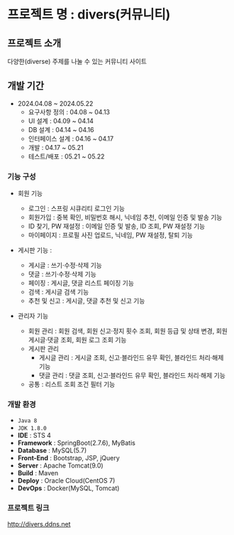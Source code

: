 # 프로젝트 명 : divers(커뮤니티)


## 프로젝트 소개
다양한(diverse) 주제를 나눌 수 있는 커뮤니티 사이트

## 개발 기간
* 2024.04.08 ~ 2024.05.22
  - 요구사항 정의 : 04.08 ~ 04.13
  - UI 설계 : 04.09 ~ 04.14
  - DB 설계 : 04.14 ~ 04.16
  - 인터페이스 설계 : 04.16 ~ 04.17
  - 개발 : 04.17 ~ 05.21
  - 테스트/배포 : 05.21 ~ 05.22

### 기능  구성
  - 회원 기능
    - 로그인 : 스프링 시큐리티 로그인 기능
    - 회원가입 : 중복 확인, 비밀번호 해시, 닉네임 추천, 이메일 인증 및 발송 기능
    - ID 찾기, PW 재설정 : 이메일 인증 및 발송, ID 조회, PW 재설정 기능
    - 마이페이지 : 프로필 사진 업로드, 닉네임, PW 재설정, 탈퇴 기능
      
  - 게시판 기능 :
    - 게시글 : 쓰기·수정·삭제 기능
    - 댓글 : 쓰기·수정·삭제 기능
    - 페이징 : 게시글, 댓글 리스트 페이징 기능
    - 검색 : 게시글 검색 기능
    - 추천 및 신고 : 게시글, 댓글 추천 및 신고 기능 
    
  - 관리자 기능
    - 회원 관리 : 회원 검색, 회원 신고·정지 횟수 조회, 회원 등급 및 상태 변경, 회원 게시글·댓글 조회, 회원 로그 조회 기능
    - 게시판 관리
      - 게시글 관리 : 게시글 조회, 신고·블라인드 유무 확인, 블라인드 처리·해제 기능 
      - 댓글 관리 : 댓글 조회, 신고·블라인드 유무 확인, 블라인드 처리·해제 기능
    - 공통 : 리스트 조회 조건 필터 기능


### 개발 환경
  - `Java 8`
  - `JDK 1.8.0`
  - **IDE** : STS 4
  - **Framework** : SpringBoot(2.7.6), MyBatis
  - **Database** : MySQL(5.7)
  - **Front-End** : Bootstrap, JSP, jQuery
  - **Server** : Apache Tomcat(9.0)
  - **Build** : Maven
  - **Deploy** : Oracle Cloud(CentOS 7)
  - **DevOps** : Docker(MySQL, Tomcat)


### 프로젝트 링크
<http://divers.ddns.net>

